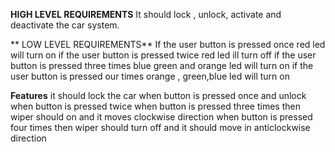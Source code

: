 **HIGH LEVEL REQUIREMENTS**
It should lock , unlock, activate and deactivate the car system.


**
LOW LEVEL REQUIREMENTS**
If the user button is pressed once red led will turn on
if the user button is pressed twice red led ill turn off
if the user button is pressed three times blue green and orange led will turn on
if the user button is pressed our times orange , green,blue led will turn on



**Features**
it should lock the car when button is pressed once and unlock when button is pressed twice
when button is pressed three times then wiper should on and it moves clockwise direction
when button is pressed four times then wiper should turn off and it should move in anticlockwise direction


